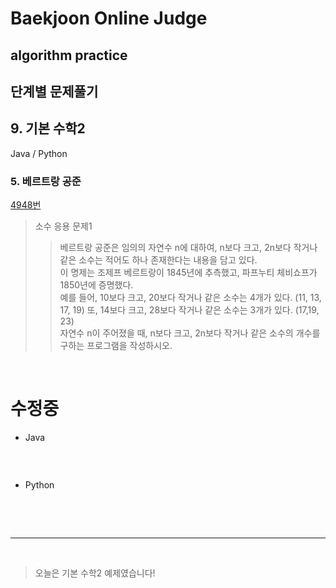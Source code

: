 # Baekjoon Online Judge

## algorithm practice

## 단계별 문제풀기

## 9. 기본 수학2

Java / Python
<br>

### 5. 베르트랑 공준
[4948번](https://www.acmicpc.net/problem/4948) 

> 소수 응용 문제1
>> 베르트랑 공준은 임의의 자연수 n에 대하여, n보다 크고, 2n보다 작거나 같은 소수는 적어도 하나 존재한다는 내용을 담고 있다.<br>
이 명제는 조제프 베르트랑이 1845년에 추측했고, 파프누티 체비쇼프가 1850년에 증명했다.<br>
예를 들어, 10보다 크고, 20보다 작거나 같은 소수는 4개가 있다. (11, 13, 17, 19) 또, 14보다 크고, 28보다 작거나 같은 소수는 3개가 있다. (17,19, 23)<br>
자연수 n이 주어졌을 때, n보다 크고, 2n보다 작거나 같은 소수의 개수를 구하는 프로그램을 작성하시오. 

<br>

# 수정중

- Java

```java

``` 

<br>

- Python

```python

```

<br><br>

---

<br>


> 오늘은 기본 수학2 예제였습니다!
